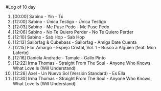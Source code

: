 #Log of 10 day

1. [00:00] Sabino - Yin - Tú
1. [12:00] Sabino - Única Testigo - Única Testigo
1. [12:03] Sabino - Me Puse Pedo - Me Puse Pedo
1. [12:06] Sabino - No Te Quiero Perder - No Te Quiero Perder
1. [12:10] Sabino - Sab Hop - Sab Hop
1. [12:13] Sailorfag & Cubebass - Sailorfag - Amiga Date Cuenta
1. [12:15] Flor Amargo - Espejo Cristal, Vol. 1 - Busco a Alguien (feat. Mon Laferte)
1. [12:16] Daniela Andrade - Tamale - Gallo Pinto
1. [12:22] Irma Thomas - Straight From The Soul - Anyone Who Knows What Love Is (Will Understand)
1. [12:26] Axel - Un Nuevo Sol (Versión Standard) - Es Ella
1. [12:30] Irma Thomas - Straight From The Soul - Anyone Who Knows What Love Is (Will Understand)
